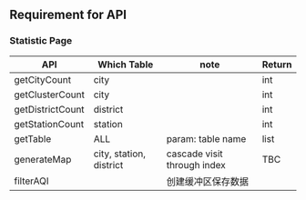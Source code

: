 ## Requirement for API

### Statistic Page

| API              | Which Table             | note                        | Return |
| ---------------- | ----------------------- | --------------------------- | ------ |
| getCityCount     | city                    |                             | int    |
| getClusterCount  | city                    |                             | int    |
| getDistrictCount | district                |                             | int    |
| getStationCount  | station                 |                             | int    |
| getTable         | ALL                     | param: table name           | list   |
| generateMap      | city, station, district | cascade visit through index | TBC    |
| filterAQI        |                         | 创建缓冲区保存数据          |        |